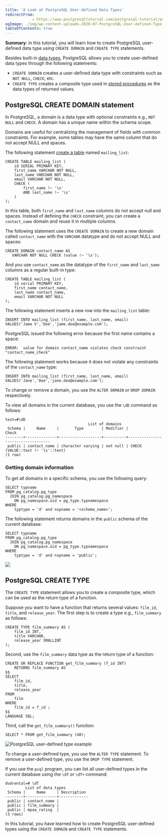 ```yaml
---
title: 'A Look at PostgreSQL User-defined Data Types'
redirectFrom: 
            - https://www.postgresqltutorial.com/postgresql-tutorial/postgresql-user-defined-data-types/
ogImage: ./img/wp-content-uploads-2020-07-PostgreSQL-User-defined-Type-Example.png
tableOfContents: true
---
```


**Summary**: in this tutorial, you will learn how to create PostgreSQL user-defined data type using `CREATE DOMAIN` and `CREATE TYPE` statements.



Besides built-in [data types](https://www.postgresqltutorial.com/postgresql-tutorial/postgresql-data-types/), PostgreSQL allows you to create user-defined data types through the following statements:



- `CREATE DOMAIN` creates a user-defined data type with constraints such as `NOT NULL`, `CHECK`, etc.
- `CREATE TYPE` creates a composite type used in [stored procedures](https://www.postgresqltutorial.com/postgresql-stored-procedures/) as the data types of returned values.



## PostgreSQL CREATE DOMAIN statement



In PostgreSQL, a domain is a data type with optional constraints e.g., `NOT NULL` and `CHECK`. A domain has a unique name within the schema scope.



Domains are useful for centralizing the management of fields with common constraints. For example, some tables may have the same column that do not accept NULL and spaces.



The following statement [create a table](https://www.postgresqltutorial.com/postgresql-tutorial/postgresql-create-table/) named `mailing_list`:



```
CREATE TABLE mailing_list (
    id SERIAL PRIMARY KEY,
    first_name VARCHAR NOT NULL,
    last_name VARCHAR NOT NULL,
    email VARCHAR NOT NULL,
    CHECK (
        first_name !~ '\s'
        AND last_name !~ '\s'
    )
);
```



In this table, both `first_name` and `last_name` columns do not accept null and spaces. Instead of defining the `CHECK` constraint, you can create a `contact_name` domain and reuse it in multiple columns.



The following statement uses the `CREATE DOMAIN` to create a new domain called `contact_name` with the `VARCHAR` datatype and do not accept NULL and spaces:



```
CREATE DOMAIN contact_name AS
   VARCHAR NOT NULL CHECK (value !~ '\s');
```



And you use `contact_name` as the datatype of the `first_name` and `last_name` columns as a regular built-in type:



```
CREATE TABLE mailing_list (
    id serial PRIMARY KEY,
    first_name contact_name,
    last_name contact_name,
    email VARCHAR NOT NULL
);
```



The following statement inserts a new row into the `mailing_list` table:



```
INSERT INTO mailing_list (first_name, last_name, email)
VALUES('Jame V','Doe','jame.doe@example.com');
```



PostgreSQL issued the following error because the first name contains a space:



```
ERROR:  value for domain contact_name violates check constraint "contact_name_check"
```



The following statement works because it does not violate any constraints of the `contact_name` type:



```
INSERT INTO mailing_list (first_name, last_name, email)
VALUES('Jane','Doe','jane.doe@example.com');
```



To change or remove a domain, you use the `ALTER DOMAIN` or `DROP DOMAIN` respectively.



To view all domains in the current database, you use the `\dD` command as follows:



```
test=#\dD
                                     List of domains
 Schema |     Name     |       Type        | Modifier |               Check
--------+--------------+-------------------+----------+-----------------------------------
 public | contact_name | character varying | not null | CHECK (VALUE::text !~ '\s'::text)
(1 row)
```



### Getting domain information



To get all domains in a specific schema, you use the following query:



```
SELECT typname
FROM pg_catalog.pg_type
  JOIN pg_catalog.pg_namespace
  	ON pg_namespace.oid = pg_type.typnamespace
WHERE
	typtype = 'd' and nspname = '<schema_name>';
```



The following statement returns domains in the `public` schema of the current database:



```
SELECT typname
FROM pg_catalog.pg_type
  JOIN pg_catalog.pg_namespace
  	ON pg_namespace.oid = pg_type.typnamespace
WHERE
	typtype = 'd' and nspname = 'public';
```



![](./img/wp-content-uploads-2020-07-PostgreSQL-User-defined-Type-Example.png)



## PostgreSQL CREATE TYPE



The `CREATE TYPE` statement allows you to create a composite type, which can be used as the return type of a function.



Suppose you want to have a function that returns several values: `film_id`, `title`, and `release_year`. The first step is to create a type e.g., `film_summary` as follows:



```
CREATE TYPE film_summary AS (
    film_id INT,
    title VARCHAR,
    release_year SMALLINT
);
```



Second, use the `film_summary` data type as the return type of a function:



```
CREATE OR REPLACE FUNCTION get_film_summary (f_id INT)
    RETURNS film_summary AS
$$
SELECT
    film_id,
    title,
    release_year
FROM
    film
WHERE
    film_id = f_id ;
$$
LANGUAGE SQL;
```



Third, call the `get_film_summary()` function:



```
SELECT * FROM get_film_summary (40);
```



![PostgreSQL user-defined type example](./img/wp-content-uploads-2017-03-postgresql-user-defined-type.png)



To change a user-defined type, you use the `ALTER TYPE` statement. To remove a user-defined type, you use the `DROP TYPE` statement.



If you use the `psql` program, you can list all user-defined types in the current database using the `\dT` or `\dT+` command:



```
dvdrental=# \dT
         List of data types
 Schema |     Name     | Description
--------+--------------+-------------
 public | contact_name |
 public | film_summary |
 public | mpaa_rating  |
(3 rows)
```



In this tutorial, you have learned how to create PostgreSQL user-defined types using the `CREATE DOMAIN` and `CREATE TYPE` statements.

